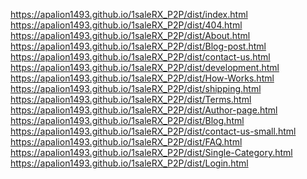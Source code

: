 https://apalion1493.github.io/1saleRX_P2P/dist/index.html <br>
https://apalion1493.github.io/1saleRX_P2P/dist/404.html <br>
https://apalion1493.github.io/1saleRX_P2P/dist/About.html <br>
https://apalion1493.github.io/1saleRX_P2P/dist/Blog-post.html <br>
https://apalion1493.github.io/1saleRX_P2P/dist/contact-us.html <br>
https://apalion1493.github.io/1saleRX_P2P/dist/development.html <br>
https://apalion1493.github.io/1saleRX_P2P/dist/How-Works.html <br>
https://apalion1493.github.io/1saleRX_P2P/dist/shipping.html <br>
https://apalion1493.github.io/1saleRX_P2P/dist/Terms.html <br>
https://apalion1493.github.io/1saleRX_P2P/dist/Author-page.html <br>
https://apalion1493.github.io/1saleRX_P2P/dist/Blog.html <br>
https://apalion1493.github.io/1saleRX_P2P/dist/contact-us-small.html <br>
https://apalion1493.github.io/1saleRX_P2P/dist/FAQ.html <br>
https://apalion1493.github.io/1saleRX_P2P/dist/Single-Category.html <br>
https://apalion1493.github.io/1saleRX_P2P/dist/Login.html <br>
